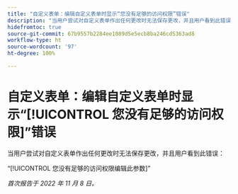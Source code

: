 ```yaml
---
title: "自定义表单：编辑自定义表单时显示“您没有足够的访问权限”错误"
description: "当用户尝试对自定义表单作出任何更改时无法保存更改，并且用户看到此错误：您没有足够的访问权限编辑此参数"
hidefromtoc: true
source-git-commit: 67b9557b2284ee1089d5e5ecb8ba246cd5363ad8
workflow-type: ht
source-wordcount: '97'
ht-degree: 100%

---
```



# 自定义表单：编辑自定义表单时显示“[!UICONTROL 您没有足够的访问权限]”错误

当用户尝试对自定义表单作出任何更改时无法保存更改，并且用户看到此错误：

“[!UICONTROL 您没有足够的访问权限编辑此参数]”

_首次报告于 2022 年 11 月 8 日。_

